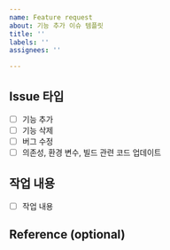```yaml
---
name: Feature request
about: 기능 추가 이슈 템플릿
title: ''
labels: ''
assignees: ''

---
```


## Issue 타입
- [ ] 기능 추가
- [ ] 기능 삭제
- [ ] 버그 수정
- [ ] 의존성, 환경 변수, 빌드 관련 코드 업데이트

## 작업 내용

- [ ] 작업 내용

## Reference (optional)
